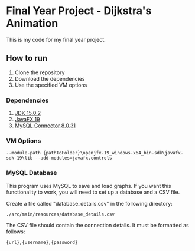 # Final Year Project - Dijkstra's Animation

This is my code for my final year project.

## How to run

1. Clone the repository
2. Download the dependencies
3. Use the specified VM options

### Dependencies

1. [JDK 15.0.2](https://www.oracle.com/java/technologies/javase-jdk15-downloads.html)
2. [JavaFX 19](https://gluonhq.com/products/javafx/)
3. [MySQL Connector 8.0.31](https://dev.mysql.com/downloads/connector/j/)

### VM Options

```
--module-path {pathToFolder}\openjfx-19_windows-x64_bin-sdk\javafx-sdk-19\lib --add-modules=javafx.controls
```

### MySQL Database

This program uses MySQL to save and load graphs.
If you want this functionality to work, you will need to set up a database and a CSV file.

Create a file called "database_details.csv" in the following directory:

```
./src/main/resources/database_details.csv
```

The CSV file should contain the connection details. It must be formatted as follows:

```
{url},{username},{password}
```